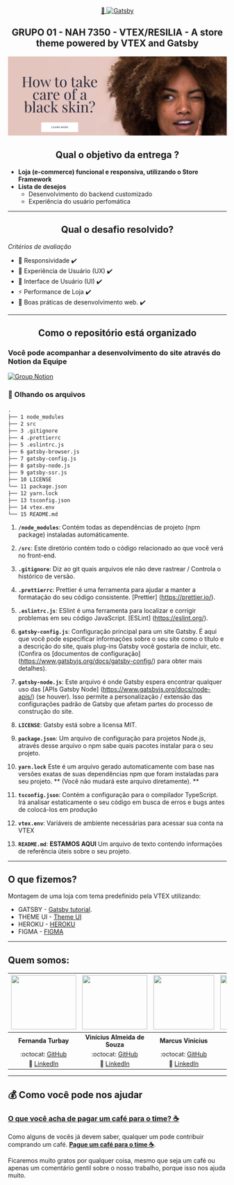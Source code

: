 <p align="center">
  <a href="https://storetheme.vtex.com/">
    🚀  <img alt="Gatsby" src="https://storecomponents.vtexassets.com/arquivos/store-theme-logo.png" width="250" />
  </a>
</p>
<h2 align="center">
  GRUPO 01 - NAH 7350 - VTEX/RESILIA - A store theme powered by VTEX and Gatsby
</h2>
<p align="center">
  <a href="https://raw.githubusercontent.com/allankildare/black-beauty-projeto-vtex/README-viniciusalmeidas-alteracao/src/images/blackROSA.png">
    <img alt="Banner Site" src="https://raw.githubusercontent.com/allankildare/black-beauty-projeto-vtex/README-viniciusalmeidas-alteracao/src/images/blackROSA.png" width="650" />
  </a>
</p>

<h2 align="center">
  Qual o objetivo da entrega ?
</h2>

- **Loja (e-commerce) funcional e responsiva, utilizando o Store Framework**
- **Lista de desejos**
    - Desenvolvimento do backend customizado
    - Experiência do usuário perfomática

<hr>
<h2 align="center">
  Qual o desafio resolvido?
</h2>

*Critérios de avaliação*

- :iphone: Responsividade :heavy_check_mark:
- :flashlight: Experiência de Usuário (UX) :heavy_check_mark:
- :cinema: Interface de Usuário (UI) :heavy_check_mark:
- ⚡ Performance de Loja :heavy_check_mark:
- :dart: Boas práticas de desenvolvimento web. :heavy_check_mark:

<hr>

<h2 align="center">
  Como o repositório está organizado
</h2>

### Você pode acompanhar a desenvolvimento do site através do Notion da Equipe

<p align="left">
  <a href="https://www.notion.so/P-gina-Inicial-409363ccfd71408090fb2bca6169efea">
    <img alt="Group Notion" src="https://i.pinimg.com/originals/f5/50/f9/f550f940f42ecf816241806e4386d216.png" width="50" />
  </a>
</p>

### 🧐 Olhando os arquivos

    .
    ├── 1 node_modules
    ├── 2 src
    ├── 3 .gitignore
    ├── 4 .prettierrc
    ├── 5 .eslintrc.js
    ├── 6 gatsby-browser.js
    ├── 7 gatsby-config.js
    ├── 8 gatsby-node.js
    ├── 9 gatsby-ssr.js
    ├── 10 LICENSE
    └── 11 package.json
    ├── 12 yarn.lock
    ├── 13 tsconfig.json
    ├── 14 vtex.env
    └── 15 README.md

1.  **`/node_modules`**: Contém todas as dependências de projeto (npm package) instaladas automáticamente.

2.  **`/src`**: Este diretório contém todo o código relacionado ao que você verá no front-end.

3.  **`.gitignore`**: Diz ao git quais arquivos ele não deve rastrear / Controla o histórico de versão.

4.  **`.prettierrc`**: Prettier é uma ferramenta para ajudar a manter a formatação do seu código consistente. [Prettier] (https://prettier.io/). 

5.  **`.eslintrc.js`**: ESlint é uma ferramenta para localizar e corrigir problemas em seu código JavaScript. [ESLint] (https://eslint.org/). 

6.  **`gatsby-config.js`**: Configuração principal para um site Gatsby. É aqui que você pode especificar informações sobre o seu site como o título e a descrição do site, quais plug-ins Gatsby você gostaria de incluir, etc. (Confira os [documentos de configuração] (https://www.gatsbyjs.org/docs/gatsby-config/) para obter mais detalhes).

7.  **`gatsby-node.js`**: Este arquivo é onde Gatsby espera encontrar qualquer uso das [APIs Gatsby Node] (https://www.gatsbyjs.org/docs/node-apis/) (se houver). Isso permite a personalização / extensão das configurações padrão de Gatsby que afetam partes do processo de construção do site.

8.  **`LICENSE`**: Gatsby está sobre a licensa MIT.

9. **`package.json`**: Um arquivo de configuração para projetos Node.js, através desse arquivo o npm sabe quais pacotes instalar para o seu projeto.

10. **`yarn.lock`** Este é um arquivo gerado automaticamente com base nas versões exatas de suas dependências npm que foram instaladas para seu projeto. ** (Você não mudará este arquivo diretamente). **

11. **`tsconfig.json`**: Contém a configuração para o compilador TypeScript. Irá analisar estaticamente o seu código em busca de erros e bugs antes de colocá-los em produção

12. **`vtex.env`**: Variáveis de ambiente necessárias para acessar sua conta na VTEX

13. **`README.md`**: **ESTAMOS AQUI** Um arquivo de texto contendo informações de referência úteis sobre o seu projeto.

<hr> 

## O que fizemos?

Montagem de uma loja com tema predefinido pela VTEX utilizando:

- GATSBY - [Gatsby tutorial](https://www.gatsbyjs.org/tutorial/part-five/#introducing-graphiql).
- THEME UI - [Theme UI](https://theme-ui.com/getting-started/)
- HEROKU - [HEROKU](https://devcenter.heroku.com/categories/reference)
- FIGMA - [FIGMA](https://www.figma.com/file/V8JMmf2csPbFQZZp6CeYmm?embed_host=notion&kind=&node-id=17%3A335&viewer=1)
<hr>

## **Quem somos:**
  
| <img src="https://github.com/fernandaturbay.png" width="150" height="125">  |  <img src="https://github.com/viniciusalmeidas.png" width="150" height="125">  | <img src="https://github.com/Marcusvinimf.png" width="140" height="125"> | <img src="https://github.com/greiciane93x.png" width="150" height="125"> | <img src="https://github.com/allankildare.png" width="150" height="125"> |
| :--------------: | :--------------: | :---------------: | :--------: | :--------: |
|  **Fernanda Turbay** |  **Vinícius Almeida de Souza** | **Marcus Vinicius** | **Greiciane Assis** | **Allan Kildare** | 
| :octocat: [GitHub](https://github.com/fernandaturbay) | :octocat: [GitHub](https://github.com/viniciusalmeidas) | :octocat: [GitHub](https://github.com/Marcusvinimf)| :octocat: [GitHub](https://github.com/greiciane93x) | :octocat: [GitHub](https://github.com/allankildare) |
| :briefcase: [LinkedIn](https://www.linkedin.com/in/fernandaturbay/) | :briefcase: [LinkedIn](https://www.linkedin.com/in/valmsou/) | :briefcase: [LinkedIn](https://www.linkedin.com/in/marcus-v-marinho/) | :briefcase: [LinkedIn](https://www.linkedin.com/in/greiciane-araujo/) | :briefcase: [LinkedIn](https://www.linkedin.com/in/allankildare/) |

<hr>

## :moneybag: **Como você pode nos ajudar**

### [__O que você acha de pagar um café para o time? :coffee:__](https://www.buymeacoffee.com/nah7053)

Como alguns de vocês já devem saber, qualquer um pode contribuir comprando um café. [__Pague um café para o time :coffee:__](https://www.buymeacoffee.com/nah7053). 

Ficaremos muito gratos por qualquer coisa, mesmo que seja um café ou apenas um comentário gentil sobre o nosso trabalho, porque isso nos ajuda muito.

<!--## 🚀 Quick start

0. **Clone this repo**

    Get up and running by cloning this repo.

    ```shell
    # Clone this repo into your machine
    npx degit vtex-sites/storecomponents.store my-awesome-store
    ```

1.  **Install dependencies**

    Install dependencies with yarn

    ```shell
    cd my-awesome-store/
    yarn
    ```

2.  **Setup env vars.**

    Chose a store by changing the `vtex.env` file and adding your own custom account name.

3.  **Start developing.**

    Navigate into your new site’s directory and start it up.

    ```shell
    gatsby develop
    ```

1.  **Open the source code and start editing!**

    Your site is now running at `http://localhost:8000`!

    _Note: You'll also see a second link: _`http://localhost:8000/___graphql`_. This is a tool you can use to experiment with querying your data. Learn more about using this tool in the [Gatsby tutorial](https://www.gatsbyjs.org/tutorial/part-five/#introducing-graphiql)._

    Open the `my-awesome-store` directory in your code editor of choice and edit `src/pages/index.js`. Save your changes and the browser will update in real-time!

## 🎓 Learning Gatsby

Looking for more guidance? Full documentation for Gatsby lives [on their website](https://www.gatsbyjs.org/). Here are some places to start:

- **For most developers, we recommend starting with Gatsby's [in-depth tutorial for creating a site with Gatsby](https://www.gatsbyjs.org/tutorial/).** It starts with zero assumptions about your level of ability and walks through every step of the process.

- **To dive straight into code samples, head [to Gatsby's documentation](https://www.gatsbyjs.org/docs/).** In particular, check out the _Guides_, _API Reference_, and _Advanced Tutorials_ sections in the sidebar.

## ⚡ Performance
This project uses Google's Lighthouse CI for analyzing the store's performance and setting performance budgets. The URLs tested can be found and changed in the `ci.collect.url` property. Feel free to change this at your will  
-->


